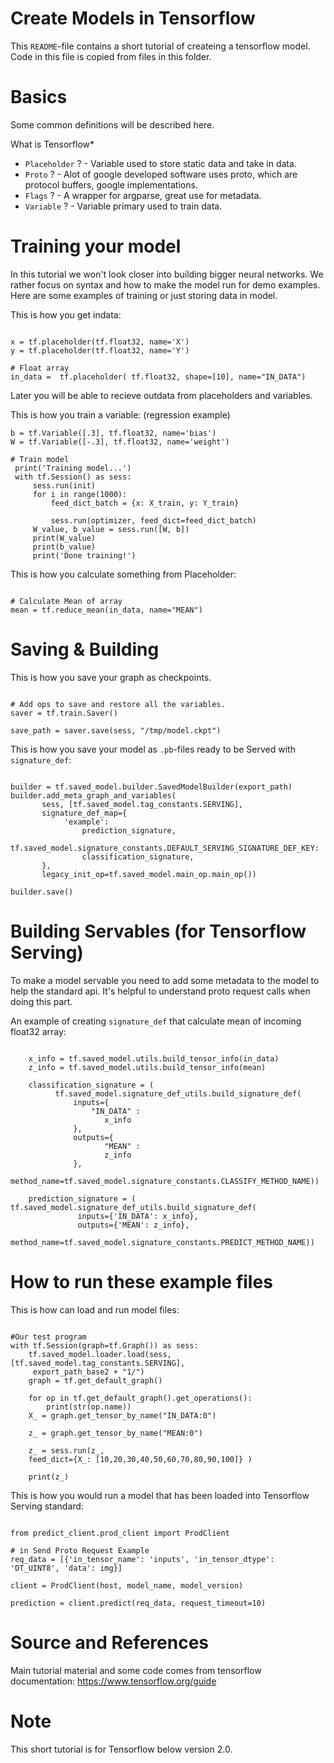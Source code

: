# Create Models in Tensorflow
This `README`-file contains a short tutorial of createing a tensorflow model. Code in this file is copied from files in this folder.

# Basics
Some common definitions will be described here.

What is Tensorflow*
* `Placeholder` ? - Variable used to store static data and take in data.
* `Proto` ? - Alot of google developed software uses proto, which are protocol buffers, google implementations.
* `Flags` ? - A wrapper for argparse, great use for metadata.
* `Variable` ? - Variable primary used to train data.

# Training your model
In this tutorial we won't look closer into building bigger neural networks. We rather focus on syntax and how to make the model run for demo examples. Here are some examples of training or just storing data in model.

This is how you get indata:

```python3

x = tf.placeholder(tf.float32, name='X')
y = tf.placeholder(tf.float32, name='Y')

# Float array
in_data =  tf.placeholder( tf.float32, shape=[10], name="IN_DATA")
```
Later you will be able to recieve outdata from placeholders and variables.

This is how you train a variable: (regression example)

```python3
b = tf.Variable([.3], tf.float32, name='bias')
W = tf.Variable([-.3], tf.float32, name='weight')

# Train model
 print('Training model...')
 with tf.Session() as sess:
     sess.run(init)
     for i in range(1000):
         feed_dict_batch = {x: X_train, y: Y_train}

         sess.run(optimizer, feed_dict=feed_dict_batch)
     W_value, b_value = sess.run([W, b])
     print(W_value)
     print(b_value)
     print('Done training!')
```

This is how you calculate something from Placeholder:

```python3

# Calculate Mean of array
mean = tf.reduce_mean(in_data, name="MEAN")

```

# Saving & Building
This is how you save your graph as checkpoints.

```python3

# Add ops to save and restore all the variables.
saver = tf.train.Saver()

save_path = saver.save(sess, "/tmp/model.ckpt")

```

This is how you save your model as `.pb`-files ready to be Served with `signature_def`:

```python3

builder = tf.saved_model.builder.SavedModelBuilder(export_path)
builder.add_meta_graph_and_variables(
       sess, [tf.saved_model.tag_constants.SERVING],
       signature_def_map={
            'example':
                prediction_signature,
            tf.saved_model.signature_constants.DEFAULT_SERVING_SIGNATURE_DEF_KEY:
                classification_signature,
       },
       legacy_init_op=tf.saved_model.main_op.main_op())

builder.save()
```

# Building Servables (for Tensorflow Serving)
To make a model servable you need to add some metadata to the model to help the standard api.
It's helpful to understand proto request calls when doing this part.

An example of creating `signature_def` that calculate mean of incoming float32 array:
```python3

    x_info = tf.saved_model.utils.build_tensor_info(in_data)
    z_info = tf.saved_model.utils.build_tensor_info(mean)

    classification_signature = (
          tf.saved_model.signature_def_utils.build_signature_def(
              inputs={
                  "IN_DATA" :
                     x_info
              },
              outputs={
                     "MEAN" :
                     z_info
              },
              method_name=tf.saved_model.signature_constants.CLASSIFY_METHOD_NAME))

    prediction_signature = ( tf.saved_model.signature_def_utils.build_signature_def(
               inputs={'IN_DATA': x_info},
               outputs={'MEAN': z_info},
               method_name=tf.saved_model.signature_constants.PREDICT_METHOD_NAME))
```

# How to run these example files

This is how can load and run model files:

```python3

#Our test program
with tf.Session(graph=tf.Graph()) as sess:
    tf.saved_model.loader.load(sess, [tf.saved_model.tag_constants.SERVING],
     export_path_base2 + "1/")
    graph = tf.get_default_graph()

    for op in tf.get_default_graph().get_operations():
        print(str(op.name))
    X_ = graph.get_tensor_by_name("IN_DATA:0")

    z_ = graph.get_tensor_by_name("MEAN:0")

    z_ = sess.run(z_,
    feed_dict={X_: [10,20,30,40,50,60,70,80,90,100]} )

    print(z_)
```


This is how you would run a model that has been loaded into Tensorflow Serving standard:

```python3

from predict_client.prod_client import ProdClient

# in Send Proto Request Example
req_data = [{'in_tensor_name': 'inputs', 'in_tensor_dtype': 'DT_UINT8', 'data': img}]

client = ProdClient(host, model_name, model_version)

prediction = client.predict(req_data, request_timeout=10)
```

# Source and References
Main tutorial material and some code comes from tensorflow documentation:
https://www.tensorflow.org/guide

# Note
This short tutorial is for Tensorflow below version 2.0.
